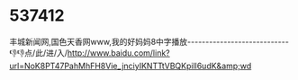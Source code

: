 # 537412
丰城新闻网,国色天香网www,我的好妈妈8中字播放----------------------------👎👎点/此/进/入/http://www.baidu.com/link?url=NoK8PT47PahMhFH8Vie_jnciyIKNTTtVBQKpill6udK&amp;wd
